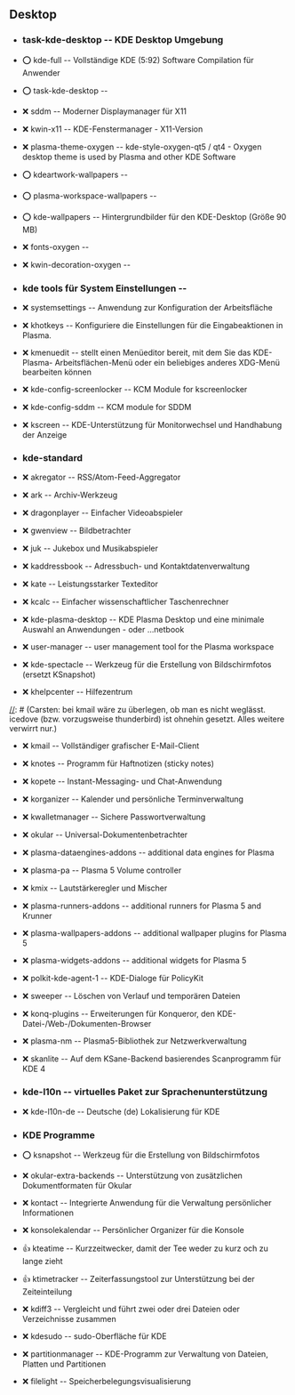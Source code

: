 ##  Desktop

- ###  task-kde-desktop  -- KDE Desktop Umgebung

- :o:  kde-full  --  Vollständige KDE (5:92) Software Compilation für Anwender
- :o:  task-kde-desktop  -- 
- :x:  sddm  --		Moderner Displaymanager für X11

- :x:  kwin-x11  -- KDE-Fenstermanager - X11-Version
- :x:  plasma-theme-oxygen  --  kde-style-oxygen-qt5 / qt4 - Oxygen desktop theme is used by Plasma and other KDE Software

- :o:  kdeartwork-wallpapers  --
- :o:  plasma-workspace-wallpapers  --

[//]: # (Dieses Paket scheint eine Abhängigkeit zu sein, das automatisch mit installiert wird, auch wenn es hier garnicht zum Installieren ausgewählt wurde.)
 - :o:  kde-wallpapers  -- Hintergrundbilder für den KDE-Desktop (Größe 90 MB)

- :x:  fonts-oxygen  --
- :x:  kwin-decoration-oxygen  --

- ###  kde tools für System Einstellungen  --

- :x:  systemsettings  -- Anwendung zur Konfiguration der Arbeitsfläche
- :x:  khotkeys  --  Konfiguriere die Einstellungen für die Eingabeaktionen in Plasma.
- :x:  kmenuedit  -- stellt einen Menüeditor bereit, mit dem Sie das KDE-Plasma- Arbeitsflächen-Menü oder ein beliebiges anderes XDG-Menü bearbeiten können
- :x:  kde-config-screenlocker  -- KCM Module for kscreenlocker
- :x:  kde-config-sddm  -- KCM module for SDDM
- :x:  kscreen  -- KDE-Unterstützung für Monitorwechsel und Handhabung der Anzeige

- ###  kde-standard

- :x:  akregator  --	RSS/Atom-Feed-Aggregator 
- :x:  ark  --		Archiv-Werkzeug 
- :x:  dragonplayer  --	Einfacher Videoabspieler 
- :x:  gwenview  --	Bildbetrachter 
- :x:  juk  --		Jukebox und Musikabspieler 
- :x:  kaddressbook  --	Adressbuch- und Kontaktdatenverwaltung 
- :x:  kate  --		Leistungsstarker Texteditor 
- :x:  kcalc  --	Einfacher wissenschaftlicher Taschenrechner
- :x:  kde-plasma-desktop  -- KDE Plasma Desktop und eine minimale Auswahl an Anwendungen - oder ...netbook
 - :x:  user-manager  -- user management tool for the Plasma workspace
- :x:  kde-spectacle  -- Werkzeug für die Erstellung von Bildschirmfotos (ersetzt KSnapshot)
- :x:  khelpcenter  --	Hilfezentrum 

[//]: # (Carsten: bei kmail wäre zu überlegen, ob man es nicht weglässt. icedove (bzw. vorzugsweise thunderbird) ist ohnehin gesetzt. Alles weitere verwirrt nur.)
- :x:  kmail  --	Vollständiger grafischer E-Mail-Client
- :x:  knotes  --	Programm für Haftnotizen (sticky notes) 
- :x:  kopete  --	Instant-Messaging- und Chat-Anwendung 
- :x:  korganizer  --	Kalender und persönliche Terminverwaltung 
- :x:  kwalletmanager  -- Sichere Passwortverwaltung 
- :x:  okular  --	Universal-Dokumentenbetrachter 
- :x:  plasma-dataengines-addons  --  additional data engines for Plasma 
- :x:  plasma-pa  --    Plasma 5 Volume controller
- :x:  kmix  --		Lautstärkeregler und Mischer 
- :x:  plasma-runners-addons  -- additional runners for Plasma 5 and Krunner 
- :x:  plasma-wallpapers-addons  -- additional wallpaper plugins for Plasma 5 
- :x:  plasma-widgets-addons  --    additional widgets for Plasma 5 
- :x:  polkit-kde-agent-1  --	KDE-Dialoge für PolicyKit 
- :x:  sweeper  --	Löschen von Verlauf und temporären Dateien 
- :x:  konq-plugins  --	Erweiterungen für Konqueror, den KDE-Datei-/Web-/Dokumenten-Browser 
- :x:  plasma-nm  --    Plasma5-Bibliothek zur Netzwerkverwaltung 
- :x:  skanlite  --	Auf dem KSane-Backend basierendes Scanprogramm für KDE 4 

- ###  kde-l10n  -- virtuelles Paket zur Sprachenunterstützung

- :x:  kde-l10n-de  --	Deutsche (de) Lokalisierung für KDE

- ###  KDE Programme

- :o:  ksnapshot  --	Werkzeug für die Erstellung von Bildschirmfotos 
- :x:  okular-extra-backends  --  Unterstützung von zusätzlichen Dokumentformaten für Okular 
- :x:  kontact  --	    Integrierte Anwendung für die Verwaltung persönlicher Informationen
- :x:  konsolekalendar  -- Persönlicher Organizer für die Konsole
- :+1:  kteatime  -- Kurzzeitwecker, damit der Tee weder zu kurz och zu lange zieht
- :+1:  ktimetracker  -- Zeiterfassungstool zur Unterstützung bei der Zeiteinteilung

- :x:  kdiff3  -- Vergleicht und führt zwei oder drei Dateien oder Verzeichnisse zusammen 
- :x:  kdesudo  -- sudo-Oberfläche für KDE
- :x:  partitionmanager  -- 	KDE-Programm zur Verwaltung von Dateien, Platten und Partitionen
- :x:  filelight  -- Speicherbelegungsvisualisierung

